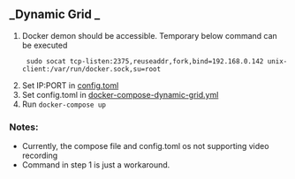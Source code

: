 ## _Dynamic Grid _

1. Docker demon should be accessible. Temporary below command can be executed
   ```
    sudo socat tcp-listen:2375,reuseaddr,fork,bind=192.168.0.142 unix-client:/var/run/docker.sock,su=root
   ```
2. Set IP:PORT in [config.toml](config.toml)
3. Set config.toml in [docker-compose-dynamic-grid.yml](docker-compose-dynamic-grid.yml)
4. Run `docker-compose up`

### Notes:
- Currently, the compose file and config.toml os not supporting video recording
- Command in step 1 is just a workaround.